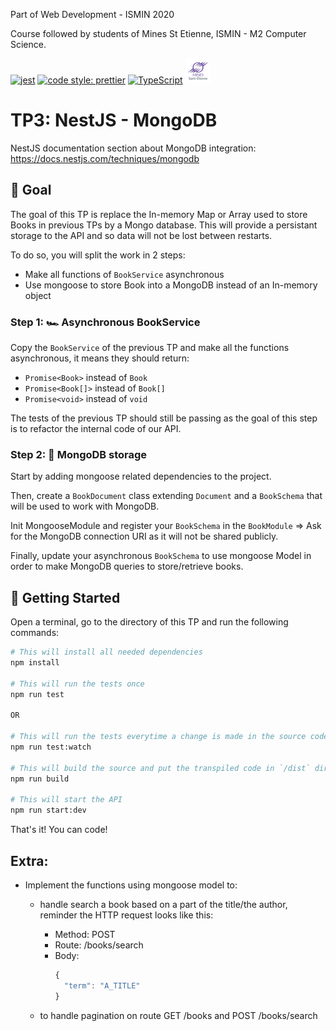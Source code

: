 Part of Web Development - ISMIN 2020

Course followed by students of Mines St Etienne, ISMIN - M2 Computer Science.

[![jest](https://jestjs.io/img/jest-badge.svg)](https://github.com/facebook/jest)
[![code style: prettier](https://img.shields.io/badge/code_style-prettier-ff69b4.svg?style=flat-square)](https://github.com/prettier/prettier)
[![TypeScript](https://badges.frapsoft.com/typescript/love/typescript.png?v=101)](https://github.com/ellerbrock/typescript-badges/)
[![Mines St Etienne](./logo.png)](https://www.mines-stetienne.fr/)

# TP3: NestJS - MongoDB

NestJS documentation section about MongoDB integration: https://docs.nestjs.com/techniques/mongodb

## 📝 Goal

The goal of this TP is replace the In-memory Map or Array used to store Books in previous TPs by a Mongo database. 
This will provide a persistant storage to the API and so data will not be lost between restarts.

To do so, you will split the work in 2 steps:
 - Make all functions of `BookService` asynchronous
 - Use mongoose to store Book into a MongoDB instead of an In-memory object 

### Step 1: 🏎 Asynchronous BookService

Copy the `BookService` of the previous TP and make all the functions asynchronous, it means they should return:
  - `Promise<Book>` instead of `Book`
  - `Promise<Book[]>` instead of `Book[]`
  - `Promise<void>` instead of `void` 

The tests of the previous TP should still be passing as the goal of this step is to refactor the internal code of our API.     

### Step 2: 🍃 MongoDB storage

Start by adding mongoose related dependencies to the project.

Then, create a `BookDocument` class extending `Document` and a `BookSchema` that will be used to work with MongoDB.

Init MongooseModule and register your `BookSchema` in the `BookModule` => Ask for the MongoDB connection URI as it will not be shared publicly.  

Finally, update your asynchronous `BookSchema` to use mongoose Model in order to make MongoDB queries to store/retrieve books.

## 🚀 Getting Started

Open a terminal, go to the directory of this TP and run the following commands:

```sh
# This will install all needed dependencies
npm install

# This will run the tests once
npm run test

OR

# This will run the tests everytime a change is made in the source code
npm run test:watch

# This will build the source and put the transpiled code in `/dist` directory
npm run build

# This will start the API 
npm run start:dev
```

That's it! You can code!

## Extra:

- Implement the functions using mongoose model to:
  - handle search a book based on a part of the title/the author, reminder the HTTP request looks like this:
    - Method: POST
    - Route: /books/search
    - Body:
       ```javascript
       {
         "term": "A_TITLE"
       }
       ```
  
  - to handle pagination on route GET /books and POST /books/search
